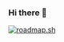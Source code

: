 ### Hi there 👋

<a href="https://roadmap.sh"><img src="https://api.roadmap.sh/v1-badge/wide/65c55a23323fd6becf1cc56a?variant=dark&roadmaps=python" alt="roadmap.sh"/></a>

